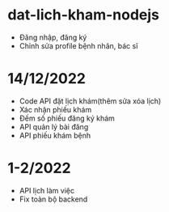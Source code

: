 # dat-lich-kham-nodejs
- Đăng nhập, đăng ký
- Chỉnh sửa profile bệnh nhân, bác sĩ

# 14/12/2022
- Code API đặt lịch khám(thêm sửa xóa lịch)
- Xác nhận phiếu khám
- Đếm số phiếu đăng ký khám
- API quản lý bài đăng
- API phiếu khám bệnh
# 1-2/2022
- API lịch làm việc
- Fix toàn bộ backend